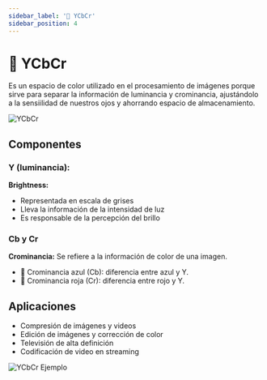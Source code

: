 ```yaml
---
sidebar_label: '🎯 YCbCr'
sidebar_position: 4
---
```


# 🎯 YCbCr

Es un espacio de color utilizado en el procesamiento de imágenes porque sirve para separar la información de luminancia y crominancia, ajustándolo a la sensiilidad de nuestros ojos y ahorrando espacio de almacenamiento.

![YCbCr](/img/procesamiento-de-imagenes/espacios-de-color/ycbcr.jpg)

## Componentes

### Y (luminancia):

**Brightness:**

- Representada en escala de grises
- Lleva la información de la intensidad de luz
- Es responsable de la percepción del brillo

### Cb y Cr

**Crominancia:** Se refiere a la información de color de una imagen.

- 🔵 Crominancia azul (Cb): diferencia entre azul y Y.
- 🔴 Crominancia roja (Cr): diferencia entre rojo y Y.

## Aplicaciones

- Compresión de imágenes y videos
- Edición de imágenes y corrección de color
- Televisión de alta definición
- Codificación de video en streaming

![YCbCr Ejemplo](/img/procesamiento-de-imagenes/espacios-de-color/ycbcr_ej.jpg)
